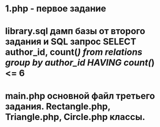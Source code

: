 # 1.php - первое задание
# library.sql дамп базы от второго задания и SQL запрос SELECT author_id, count(*) from relations group by author_id HAVING count(*) <= 6
# main.php основной файл третьего задания. Rectangle.php, Triangle.php, Circle.php классы. 

